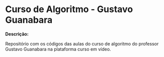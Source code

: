 # Curso de Algoritmo - Gustavo Guanabara

**Descrição:**

Repositório com os códigos das aulas do curso de algoritmo do professor Gustavo Guanabara na plataforma curso em vídeo.
